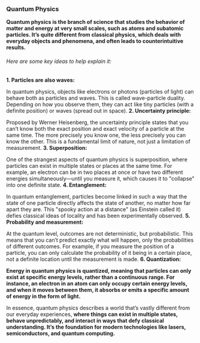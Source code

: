 ### Quantum Physics

**Quantum physics is the branch of science that studies the behavior of matter and energy at very small scales, such as atoms and subatomic particles. It’s quite different from classical physics, which deals with everyday objects and phenomena, and often leads to counterintuitive results.**

###### Here are some key ideas to help explain it:
**1. Particles are also waves:**

In quantum physics, objects like electrons or photons (particles of light) can behave both as particles and waves. This is called wave-particle duality. Depending on how you observe them, they can act like tiny particles (with a definite position) or waves (spread out in space).
**2. Uncertainty principle:**

Proposed by Werner Heisenberg, the uncertainty principle states that you can’t know both the exact position and exact velocity of a particle at the same time. The more precisely you know one, the less precisely you can know the other. This is a fundamental limit of nature, not just a limitation of measurement.
**3. Superposition:**

One of the strangest aspects of quantum physics is superposition, where particles can exist in multiple states or places at the same time. For example, an electron can be in two places at once or have two different energies simultaneously—until you measure it, which causes it to "collapse" into one definite state.
**4. Entanglement:**

In quantum entanglement, particles become linked in such a way that the state of one particle directly affects the state of another, no matter how far apart they are. This "spooky action at a distance" (as Einstein called it) defies classical ideas of locality and has been experimentally observed.
**5. Probability and measurement:**

At the quantum level, outcomes are not deterministic, but probabilistic. This means that you can’t predict exactly what will happen, only the probabilities of different outcomes. For example, if you measure the position of a particle, you can only calculate the probability of it being in a certain place, not a definite location until the measurement is made.
**6. Quantization:**

**Energy in quantum physics is quantized, meaning that particles can only exist at specific energy levels, rather than a continuous range. For instance, an electron in an atom can only occupy certain energy levels, and when it moves between them, it absorbs or emits a specific amount of energy in the form of light.**

In essence, quantum physics describes a world that’s vastly different from our everyday experiences, **where things can exist in multiple states, behave unpredictably, and interact in ways that defy classical understanding. It’s the foundation for modern technologies like lasers, semiconductors, and quantum computing.**
